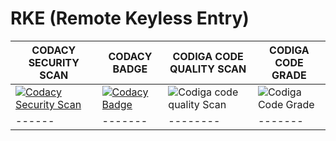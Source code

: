 # RKE (Remote Keyless Entry)
 
|CODACY SECURITY SCAN | CODACY BADGE | CODIGA CODE QUALITY SCAN | CODIGA CODE GRADE |
|------|-------|--------|-------|
| [![Codacy Security Scan](https://github.com/yogeshsurve1410/M3_35/actions/workflows/codacy.yml/badge.svg)](https://github.com/yogeshsurve1410/M3_35/actions/workflows/codacy.yml) | [![Codacy Badge](https://app.codacy.com/project/badge/Grade/854c9647a0834b09a8fdf9e7a55f037c)](https://www.codacy.com/gh/yogeshsurve1410/M3_35/dashboard?utm_source=github.com&amp;utm_medium=referral&amp;utm_content=yogeshsurve1410/M3_35&amp;utm_campaign=Badge_Grade) | ![Codiga code quality Scan](https://api.codiga.io/project/31870/score/svg) | ![Codiga Code Grade](https://api.codiga.io/project/31870/status/svg)|
|------|-------|--------|-------|

